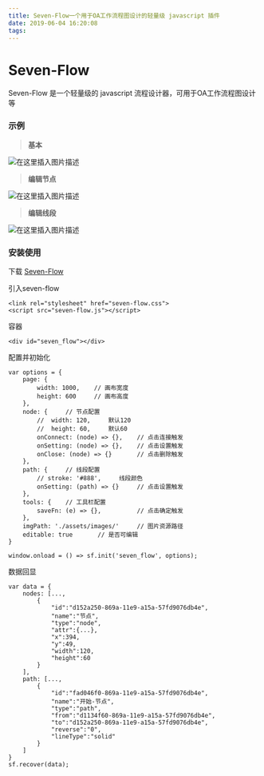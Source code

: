```yaml
---
title: Seven-Flow一个用于OA工作流程图设计的轻量级 javascript 插件
date: 2019-06-04 16:20:08
tags:
---
```



# Seven-Flow


Seven-Flow 是一个轻量级的 javascript 流程设计器，可用于OA工作流程图设计等

### 示例

> **基本**

![在这里插入图片描述](https://i-blog.csdnimg.cn/blog_migrate/8088b0caf2d8e4b31ab888bac1b17244.gif)

> **编辑节点**

![在这里插入图片描述](https://i-blog.csdnimg.cn/blog_migrate/1e047895fbe37e24132fd784b39a7d31.gif)

> **编辑线段**

![在这里插入图片描述](https://i-blog.csdnimg.cn/blog_migrate/0d1f2f6a400cb79c13cde6e9f70b17cd.gif)

### 安装使用
下载 [Seven-Flow](https://gitee.com/lujiayi/seven-flow/releases/v1.0)

引入seven-flow
```
<link rel="stylesheet" href="seven-flow.css">
<script src="seven-flow.js"></script>
```
容器
```
<div id="seven_flow"></div>
```
配置并初始化
```
var options = {
    page: {
        width: 1000,    // 画布宽度
        height: 600     // 画布高度    
    },
    node: {     // 节点配置
       	//  width: 120,     默认120
        //  height: 60,     默认60
        onConnect: (node) => {},    // 点击连接触发
        onSetting: (node) => {},    // 点击设置触发
        onClose: (node) => {}       // 点击删除触发
    },
    path: {     // 线段配置
        // stroke: '#888',     线段颜色
        onSetting: (path) => {}     // 点击设置触发
    },
    tools: {    // 工具栏配置
        saveFn: (e) => {},          // 点击确定触发
    },
    imgPath: './assets/images/'     // 图片资源路径
    editable: true		 // 是否可编辑
}

window.onload = () => sf.init('seven_flow', options);
```
数据回显
```
var data = {
    nodes: [...,
        {
            "id":"d152a250-869a-11e9-a15a-57fd9076db4e",
            "name":"节点",
            "type":"node",
            "attr":{...},
            "x":394,
            "y":49,
            "width":120,
            "height":60
        }
    ],
    path: [...,
        {
            "id":"fad046f0-869a-11e9-a15a-57fd9076db4e",
            "name":"开始-节点",
            "type":"path",
            "from":"d1134f60-869a-11e9-a15a-57fd9076db4e",
            "to":"d152a250-869a-11e9-a15a-57fd9076db4e",
            "reverse":"0",
            "lineType":"solid"
        }
    ]
}
sf.recover(data);
```